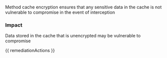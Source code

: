 
Method cache encryption ensures that any sensitive data in the cache is not vulnerable to compromise in the event of interception

### Impact
Data stored in the cache that is unencrypted may be vulnerable to compromise

<!-- DO NOT CHANGE -->
{{ remediationActions }}


